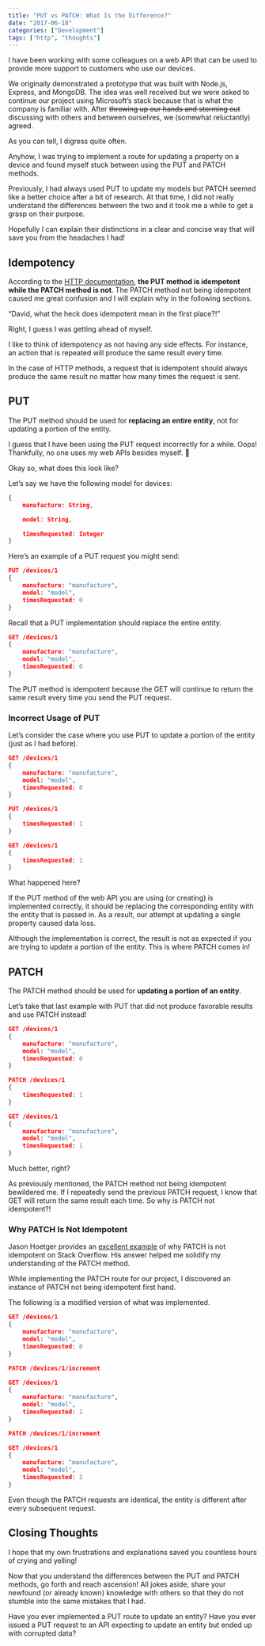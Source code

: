 ```yaml
---
title: "PUT vs PATCH: What Is the Difference?"
date: "2017-06-18"
categories: ["Development"]
tags: ["http", "thoughts"]
---
```


I have been working with some colleagues on a web API that can be used to provide more support to customers who use our devices.

We originally demonstrated a prototype that was built with Node.js, Express, and MongoDB. The idea was well received but we were asked to continue our project using Microsoft’s stack because that is what the company is familiar with. After ~~throwing up our hands and storming out~~ discussing with others and between ourselves, we (somewhat reluctantly) agreed.

As you can tell, I digress quite often.

Anyhow, I was trying to implement a route for updating a property on a device and found myself stuck between using the PUT and PATCH methods.

Previously, I had always used PUT to update my models but PATCH seemed like a better choice after a bit of research. At that time, I did not really understand the differences between the two and it took me a while to get a grasp on their purpose.

Hopefully I can explain their distinctions in a clear and concise way that will save you from the headaches I had!

## Idempotency

According to the [HTTP documentation](https://www.w3.org/Protocols/rfc2616/rfc2616-sec9.html#sec9.1.2), **the PUT method is idempotent while the PATCH method is not**. The PATCH method not being idempotent caused me great confusion and I will explain why in the following sections.

“David, what the heck does idempotent mean in the first place?!”

Right, I guess I was getting ahead of myself.

I like to think of idempotency as not having any side effects. For instance, an action that is repeated will produce the same result every time.

In the case of HTTP methods, a request that is idempotent should always produce the same result no matter how many times the request is sent.

## PUT

The PUT method should be used for **replacing an entire entity**, not for updating a portion of the entity.

I guess that I have been using the PUT request incorrectly for a while. Oops! Thankfully, no one uses my web APIs besides myself. 🙂

Okay so, what does this look like?

Let’s say we have the following model for devices:

```json
{
    manufacture: String,

    model: String,

    timesRequested: Integer
}
```

Here’s an example of a PUT request you might send:

```json
PUT /devices/1
{
    manufacture: "manufacture",
    model: "model",
    timesRequested: 0
}
```

Recall that a PUT implementation should replace the entire entity.

```json
GET /devices/1
{
    manufacture: "manufacture",
    model: "model",
    timesRequested: 0
}
```

The PUT method is idempotent because the GET will continue to return the same result every time you send the PUT request.

### Incorrect Usage of PUT

Let’s consider the case where you use PUT to update a portion of the entity (just as I had before).

```json
GET /devices/1
{
    manufacture: "manufacture",
    model: "model",
    timesRequested: 0
}

PUT /devices/1
{
    timesRequested: 1
}

GET /devices/1
{
    timesRequested: 1
}
```

What happened here?

If the PUT method of the web API you are using (or creating) is implemented correctly, it should be replacing the corresponding entity with the entity that is passed in. As a result, our attempt at updating a single property caused data loss.

Although the implementation is correct, the result is not as expected if you are trying to update a portion of the entity. This is where PATCH comes in!

## PATCH

The PATCH method should be used for **updating a portion of an entity**.

Let’s take that last example with PUT that did not produce favorable results and use PATCH instead!

```json
GET /devices/1
{
    manufacture: "manufacture",
    model: "model",
    timesRequested: 0
}

PATCH /devices/1
{
    timesRequested: 1
}

GET /devices/1
{
    manufacture: "manufacture",
    model: "model",
    timesRequested: 1
}
```

Much better, right?

As previously mentioned, the PATCH method not being idempotent bewildered me. If I repeatedly send the previous PATCH request, I know that GET will return the same result each time. So why is PATCH not idempotent?!

### Why PATCH Is Not Idempotent

Jason Hoetger provides an [excellent example](https://stackoverflow.com/questions/28459418/rest-api-put-vs-patch-with-real-life-examples/39338329#39338329) of why PATCH is not idempotent on Stack Overflow. His answer helped me solidify my understanding of the PATCH method.

While implementing the PATCH route for our project, I discovered an instance of PATCH not being idempotent first hand.

The following is a modified version of what was implemented.

```json
GET /devices/1
{
    manufacture: "manufacture",
    model: "model",
    timesRequested: 0
}

PATCH /devices/1/increment

GET /devices/1
{
    manufacture: "manufacture",
    model: "model",
    timesRequested: 1
}

PATCH /devices/1/increment

GET /devices/1
{
    manufacture: "manufacture",
    model: "model",
    timesRequested: 2
}
```

Even though the PATCH requests are identical, the entity is different after every subsequent request.

## Closing Thoughts

I hope that my own frustrations and explanations saved you countless hours of crying and yelling!

Now that you understand the differences between the PUT and PATCH methods, go forth and reach ascension! All jokes aside, share your newfound (or already known) knowledge with others so that they do not stumble into the same mistakes that I had.

Have you ever implemented a PUT route to update an entity? Have you ever issued a PUT request to an API expecting to update an entity but ended up with corrupted data?
